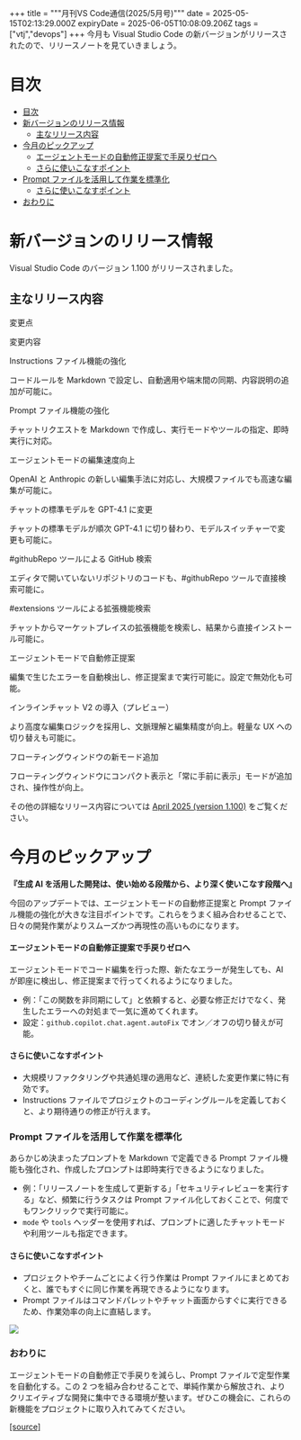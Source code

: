 +++
title = """月刊VS Code通信(2025/5月号)"""
date = 2025-05-15T02:13:29.000Z
expiryDate = 2025-06-05T10:08:09.206Z
tags = ["vtj","devops"]
+++
今月も Visual Studio Code の新バージョンがリリースされたので、リリースノートを見ていきましょう。

目次
==

*   [目次](#目次)
*   [新バージョンのリリース情報](#新バージョンのリリース情報)
    *   [主なリリース内容](#主なリリース内容)
*   [今月のピックアップ](#今月のピックアップ)
    *   [エージェントモードの自動修正提案で手戻りゼロへ](#エージェントモードの自動修正提案で手戻りゼロへ)
    *   [さらに使いこなすポイント](#さらに使いこなすポイント)
*   [Prompt ファイルを活用して作業を標準化](#Prompt-ファイルを活用して作業を標準化)
    *   [さらに使いこなすポイント](#さらに使いこなすポイント-1)
*   [おわりに](#おわりに)

新バージョンのリリース情報
=============

Visual Studio Code のバージョン 1.100 がリリースされました。

主なリリース内容
--------

変更点

変更内容

Instructions ファイル機能の強化

コードルールを Markdown で設定し、自動適用や端末間の同期、内容説明の追加が可能に。

Prompt ファイル機能の強化

チャットリクエストを Markdown で作成し、実行モードやツールの指定、即時実行に対応。

エージェントモードの編集速度向上

OpenAI と Anthropic の新しい編集手法に対応し、大規模ファイルでも高速な編集が可能に。

チャットの標準モデルを GPT-4.1 に変更

チャットの標準モデルが順次 GPT-4.1 に切り替わり、モデルスイッチャーで変更も可能に。

#githubRepo ツールによる GitHub 検索

エディタで開いていないリポジトリのコードも、#githubRepo ツールで直接検索可能に。

#extensions ツールによる拡張機能検索

チャットからマーケットプレイスの拡張機能を検索し、結果から直接インストール可能に。

エージェントモードで自動修正提案

編集で生じたエラーを自動検出し、修正提案まで実行可能に。設定で無効化も可能。

インラインチャット V2 の導入（プレビュー）

より高度な編集ロジックを採用し、文脈理解と編集精度が向上。軽量な UX への切り替えも可能に。

フローティングウィンドウの新モード追加

フローティングウィンドウにコンパクト表示と「常に手前に表示」モードが追加され、操作性が向上。

その他の詳細なリリース内容については [April 2025 (version 1.100)](https://code.visualstudio.com/updates/v1_100) をご覧ください。

今月のピックアップ
=========

**『生成 AI を活用した開発は、使い始める段階から、より深く使いこなす段階へ』**

今回のアップデートでは、エージェントモードの自動修正提案と Prompt ファイル機能の強化が大きな注目ポイントです。これらをうまく組み合わせることで、日々の開発作業がよりスムーズかつ再現性の高いものになります。

#### エージェントモードの自動修正提案で手戻りゼロへ

エージェントモードでコード編集を行った際、新たなエラーが発生しても、AI が即座に検出し、修正提案まで行ってくれるようになりました。

*   例：「この関数を非同期にして」と依頼すると、必要な修正だけでなく、発生したエラーへの対処まで一気に進めてくれます。
*   設定：`github.copilot.chat.agent.autoFix` でオン／オフの切り替えが可能。

#### さらに使いこなすポイント

*   大規模リファクタリングや共通処理の適用など、連続した変更作業に特に有効です。
*   Instructions ファイルでプロジェクトのコーディングルールを定義しておくと、より期待通りの修正が行えます。

### Prompt ファイルを活用して作業を標準化

あらかじめ決まったプロンプトを Markdown で定義できる Prompt ファイル機能も強化され、作成したプロンプトは即時実行できるようになりました。

*   例：「リリースノートを生成して更新する」「セキュリティレビューを実行する」など、頻繁に行うタスクは Prompt ファイル化しておくことで、何度でもワンクリックで実行可能に。
*   `mode` や `tools` ヘッダーを使用すれば、プロンプトに適したチャットモードや利用ツールも指定できます。

#### さらに使いこなすポイント

*   プロジェクトやチームごとによく行う作業は Prompt ファイルにまとめておくと、誰でもすぐに同じ作業を再現できるようになります。
*   Prompt ファイルはコマンドパレットやチャット画面からすぐに実行できるため、作業効率の向上に直結します。

![](https://cdn-ak.f.st-hatena.com/images/fotolife/v/virtualtech/20250515/20250515111330.png)

### おわりに

エージェントモードの自動修正で手戻りを減らし、Prompt ファイルで定型作業を自動化する。この 2 つを組み合わせることで、単純作業から解放され、よりクリエイティブな開発に集中できる環境が整います。ぜひこの機会に、これらの新機能をプロジェクトに取り入れてみてください。

[[source]](https://devops-blog.virtualtech.jp/entry/20250515/1747275209)
